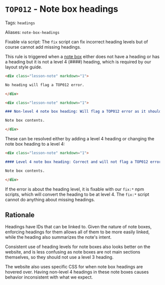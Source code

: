 # `TOP012` - Note box headings

Tags: `headings`

Aliases: `note-box-headings`

Fixable via script: The `fix` script can fix incorrect heading levels but of course cannot add missing headings.

This rule is triggered when a [note box](https://github.com/TheOdinProject/curriculum/blob/main/LAYOUT_STYLE_GUIDE.md#note-boxes) either does not have a heading or has a heading but it is not a level 4 (####) heading, which is required by our layout style guide.

```markdown
<div class="lesson-note" markdown="1">

No heading will flag a TOP012 error.

</div>
```

```markdown
<div class="lesson-note" markdown="1">

### Non-level 4 note box heading: Will flag a TOP012 error as it should be level 4

Note box contents.

</div>
```

These can be resolved either by adding a level 4 heading or changing the note box heading to a level 4:

```markdown
<div class="lesson-note" markdown="1">

#### Level 4 note box heading: Correct and will not flag a TOP012 error

Note box contents.

</div>
```

If the error is about the heading level, it is fixable with our `fix:*` npm scripts, which will convert the heading to be at level 4. The `fix:*` script cannot do anything about missing headings.

## Rationale

Headings have IDs that can be linked to. Given the nature of note boxes, enforcing headings for them allows all of them to be more easily linked, while the heading also summarizes the note's intent.

Consistent use of heading levels for note boxes also looks better on the website, and is less confusing as note boxes are not main sections themselves, so they should not use a level 3 heading.

The website also uses specific CSS for when note box headings are hovered over. Having non-level 4 headings in these note boxes causes behavior inconsistent with what we expect.
